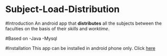 # Subject-Load-Distribution

#Introduction
An android app that **distributes** all the subjects between the faculties 
on the basis of their _skills_ and _worktime_.

#Based on
-Java
-Mysql
                                                                   
#Installation
This app can be installed in android phone only. Click [here](https://play.google.com/store/apps/details?id=com.rahulxyz.sld) 
